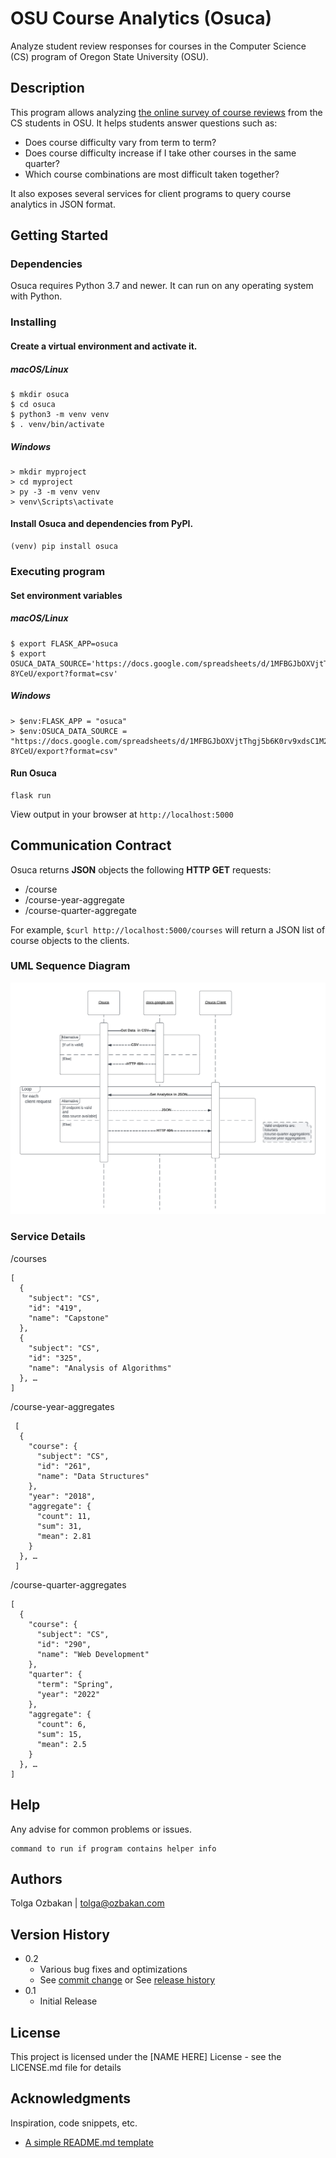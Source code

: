 # OSU Course Analytics (Osuca) 

Analyze student review responses for courses in the Computer Science (CS) program of Oregon State University (OSU).

## Description

This program allows analyzing [the online survey of course reviews](https://docs.google.com/forms/d/e/1FAIpQLSeAWZa_OWYqwOte5yw4loGgE6hEUqOJOeSpmzStZF_HcufufQ/viewform) from the CS students in OSU. It helps students answer questions such as:
  * Does course difficulty vary from term to term?
  * Does course difficulty increase if I take other courses in the same quarter?
  * Which course combinations are most difficult taken together?

It also exposes several services for client programs to query course analytics in JSON format.

## Getting Started

### Dependencies

Osuca requires Python 3.7 and newer. It can run on any operating system with Python. 

### Installing

#### Create a virtual environment and activate it.

##### macOS/Linux
```
$ mkdir osuca 
$ cd osuca 
$ python3 -m venv venv
$ . venv/bin/activate
```

##### Windows 
```
> mkdir myproject
> cd myproject
> py -3 -m venv venv
> venv\Scripts\activate
```

#### Install Osuca and dependencies from PyPI.
```
(venv) pip install osuca
```

### Executing program

#### Set environment variables
##### macOS/Linux
```
$ export FLASK_APP=osuca
$ export OSUCA_DATA_SOURCE='https://docs.google.com/spreadsheets/d/1MFBGJbOXVjtThgj5b6K0rv9xdsC1M2GQ0pJVB-8YCeU/export?format=csv'
```
##### Windows 
```
> $env:FLASK_APP = "osuca"
> $env:OSUCA_DATA_SOURCE = "https://docs.google.com/spreadsheets/d/1MFBGJbOXVjtThgj5b6K0rv9xdsC1M2GQ0pJVB-8YCeU/export?format=csv"
```

#### Run Osuca
```
flask run
``` 

View output in your browser at ```http://localhost:5000```



## Communication Contract

Osuca returns **JSON** objects the following **HTTP GET** requests:

* /course
* /course-year-aggregate
* /course-quarter-aggregate

For example, ```$curl http://localhost:5000/courses``` will return a JSON list of course objects to the clients.

### UML Sequence Diagram
![alt text][osuca sequence uml]

[osuca sequence uml]: https://github.com/ozbakan/osuca/blob/master/docs/images/uml-sequence.png  "Osuca Sequence UML"


### Service Details

/courses
```
[
  {
    "subject": "CS",
    "id": "419",
    "name": "Capstone"
  },
  {
    "subject": "CS",
    "id": "325",
    "name": "Analysis of Algorithms"
  }, …
]
```

/course-year-aggregates
```
 [
  {
    "course": {
      "subject": "CS",
      "id": "261",
      "name": "Data Structures"
    },
    "year": "2018",
    "aggregate": {
      "count": 11,
      "sum": 31,
      "mean": 2.81   
    }
  }, …
 ]
```

/course-quarter-aggregates
```
[
  {
    "course": {
      "subject": "CS",
      "id": "290",
      "name": "Web Development"
    },
    "quarter": {
      "term": "Spring",
      "year": "2022"
    },
    "aggregate": {
      "count": 6,
      "sum": 15,
      "mean": 2.5
    }
  }, …
]
```




## Help

Any advise for common problems or issues.
```
command to run if program contains helper info
```

## Authors

Tolga Ozbakan | tolga@ozbakan.com


## Version History

* 0.2
    * Various bug fixes and optimizations
    * See [commit change]() or See [release history]()
* 0.1
    * Initial Release

## License

This project is licensed under the [NAME HERE] License - see the LICENSE.md file for details

## Acknowledgments

Inspiration, code snippets, etc.
* [A simple README.md template](https://gist.github.com/DomPizzie/7a5ff55ffa9081f2de27c315f5018afc)